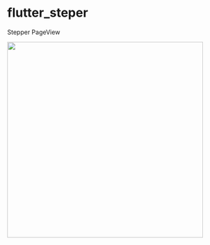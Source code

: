 # flutter_steper

Stepper PageView

<img height="450px" src="https://user-images.githubusercontent.com/47876409/82625712-44e16300-9bbc-11ea-9ff4-bb162a42ead3.png">
